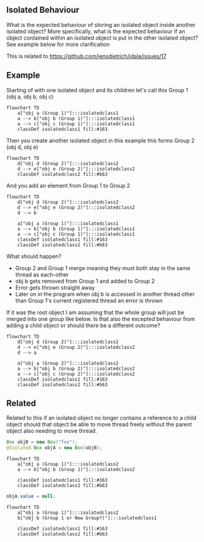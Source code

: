 ## Isolated Behaviour

What is the expected behaviour of storing an isolated object inside another isolated object? More specifically, what is the expected behaviour if an object contained within an isolated object is put in the other isolated object? See example below for more clarification

This is related to https://github.com/jensdietrich/jdala/issues/17

## Example

Starting of with one isolated object and its children let's call this Group 1 (obj a, obj b, obj c)

```mermaid
flowchart TD
    a["obj a (Group 1)"]:::isolatedclass1
    a --> b["obj b (Group 1)"]:::isolatedclass1
    a --> c["obj c (Group 1)"]:::isolatedclass1
    classDef isolatedclass1 fill:#163
```

Then you create another isolated object in this example this forms Group 2 (obj d, obj e)
```mermaid
flowchart TD
    d["obj d (Group 2)"]:::isolatedclass2
    d --> e["obj e (Group 2)"]:::isolatedclass2
    classDef isolatedclass2 fill:#b63
```

And you add an element from Group 1 to Group 2

```mermaid
flowchart TD
    d["obj d (Group 2)"]:::isolatedclass2
    d --> e["obj e (Group 2)"]:::isolatedclass2
    d --> b

    a["obj a (Group 1)"]:::isolatedclass1
    a --> b["obj b (Group 1)"]:::isolatedclass1
    a --> c["obj c (Group 1)"]:::isolatedclass1
    classDef isolatedclass1 fill:#163
    classDef isolatedclass2 fill:#b63
```

What should happen?
- Group 2 and Group 1 merge meaning they must both stay in the same thread as each-other
- obj b gets removed from Group 1 and added to Group 2
- Error gets thrown straight away
- Later on in the program when obj b is accessed in another thread other than Group 1's current registered thread an error is thrown

If it was the root object I am assuming that the whole group will just be merged into one group like below. Is that also the excepted behaviour
from adding a child object or should there be a different outcome?

```mermaid
flowchart TD
    d["obj d (Group 2)"]:::isolatedclass2
    d --> e["obj e (Group 2)"]:::isolatedclass2
    d --> a

    a["obj a (Group 2)"]:::isolatedclass2
    a --> b["obj b (Group 2)"]:::isolatedclass2
    a --> c["obj c (Group 2)"]:::isolatedclass2
    classDef isolatedclass1 fill:#163
    classDef isolatedclass2 fill:#b63
```

## Related
Related to this if an isolated object no longer contains a reference to a child object should that object be able to move thread
freely without the parent object also needing to move thread.

```java
Box objB = new Box("foo");
@Isolated Box objA = new Box(objB);
```
```mermaid
flowchart TD
    a["obj a (Group 1)"]:::isolatedclass2
    a --> b["obj b (Group 1)"]:::isolatedclass2

    classDef isolatedclass1 fill:#163
    classDef isolatedclass2 fill:#b63
```

```java
objA.value = null;
```

```mermaid
flowchart TD
    a["obj a (Group 1)"]:::isolatedclass2
    b["obj b (Group 1 or New Group?)"]:::isolatedclass1

    classDef isolatedclass1 fill:#163
    classDef isolatedclass2 fill:#b63
```